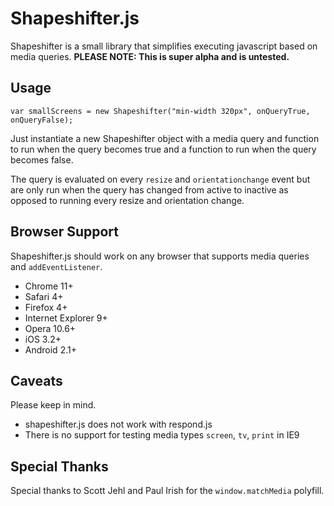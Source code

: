 # Shapeshifter.js
Shapeshifter is a small library that simplifies executing javascript based on media queries. **PLEASE NOTE: This is super alpha and is untested.**

## Usage

    var smallScreens = new Shapeshifter("min-width 320px", onQueryTrue, onQueryFalse);

Just instantiate a new Shapeshifter object with a media query and function to run when the query becomes true and a function to run when the query becomes false.

The query is evaluated on every `resize` and `orientationchange` event but are only run when the query has changed from active to inactive as opposed to running every resize and orientation change.

## Browser Support

Shapeshifter.js should work on any browser that supports media queries and `addEventListener`.

* Chrome 11+
* Safari 4+
* Firefox 4+
* Internet Explorer 9+
* Opera 10.6+
* iOS 3.2+
* Android 2.1+

## Caveats

Please keep in mind.

* shapeshifter.js does not work with respond.js
* There is no support for testing media types `screen`, `tv`, `print` in IE9

## Special Thanks
Special thanks to Scott Jehl and Paul Irish for the `window.matchMedia` polyfill.